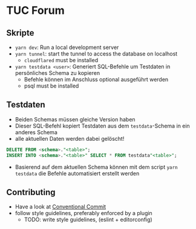 # TUC Forum

## Skripte

- `yarn dev`: Run a local development server
- `yarn tunnel`: start the tunnel to access the database on localhost
  - `cloudflared` must be installed
- `yarn testdata <user>`: Generiert SQL-Befehle um Testdaten in persönliches Schema zu kopieren
  - Befehle können im Anschluss optional ausgeführt werden
  - psql must be installed

## Testdaten

- Beiden Schemas müssen gleiche Version haben
- Dieser SQL-Befehl kopiert Testdaten aus dem `testdata`-Schema in ein anderes Schema
- alle aktuellen Daten werden dabei gelöscht!

```sql
DELETE FROM <schema>."<table>";
INSERT INTO <schema>."<table>" SELECT * FROM testdata"<table>";
```

- Basierend auf dem aktuellen Schema können mit dem script `yarn testdata` die Befehle automatisiert erstellt werden

## Contributing

- Have a look at [Conventional Commit](https://www.conventionalcommits.org/en/v1.0.0/)
- follow style guidelines, preferably enforced by a plugin
  - TODO: write style guidelines, (eslint + editorconfig)
